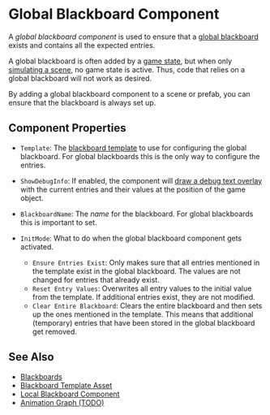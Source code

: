 # Global Blackboard Component

A *global blackboard component* is used to ensure that a [global blackboard](blackboards.md#global-blackboards) exists and contains all the expected entries.

A global blackboard is often added by a [game state](../runtime/application/game-state.md), but when only [simulating a scene](../editor/run-scene.md), no game state is active. Thus, code that relies on a global blackboard will not work as desired.

By adding a global blackboard component to a scene or prefab, you can ensure that the blackboard is always set up.

## Component Properties

* `Template`: The [blackboard template](blackboard-template-asset.md) to use for configuring the global blackboard. For global blackboards this is the only way to configure the entries.

* `ShowDebugInfo`: If enabled, the component will [draw a debug text overlay](../debugging/debug-rendering.md) with the current entries and their values at the position of the game object.

* `BlackboardName`: The *name* for the blackboard. For global blackboards this is important to set.

* `InitMode`: What to do when the global blackboard component gets activated.
    * `Ensure Entries Exist`: Only makes sure that all entries mentioned in the template exist in the global blackboard. The values are not changed for entries that already exist.
    * `Reset Entry Values`: Overwrites all entry values to the initial value from the template. If additional entries exist, they are not modified.
    * `Clear Entire Blackboard`: Clears the entire blackboard and then sets up the ones mentioned in the template. This means that additional (temporary) entries that have been stored in the global blackboard get removed.

## See Also

* [Blackboards](blackboards.md)
* [Blackboard Template Asset](blackboard-template-asset.md)
* [Local Blackboard Component](local-blackboard-component.md)
* [Animation Graph (TODO)](../animation/skeletal-animation/animation-controller/animation-graph-overview.md)
